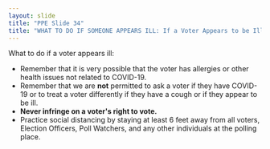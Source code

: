 ```yaml
---
layout: slide
title: "PPE Slide 34"
title: "WHAT TO DO IF SOMEONE APPEARS ILL: If a Voter Appears to be Ill"
---
```


What to do if a voter appears ill:

- Remember that it is very possible that the voter has allergies or other health issues not related to COVID-19.
- Remember that we are **not** permitted to ask a voter if they have COVID-19 or to treat a voter differently if they have a cough or if they appear to be ill.
- **Never infringe on a voter's right to vote.**
- Practice social distancing by staying at least 6 feet away from all voters, Election Officers, Poll Watchers, and any other individuals at the polling place.
